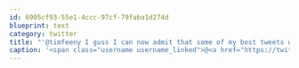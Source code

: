 ```yaml
---
id: 6905cf93-55e1-4ccc-97cf-79faba1d274d
blueprint: text
category: twitter
title: "'@timfeeny I guss I can now admit that some of my best tweets weren't actually me, but the cat walking across the keyboard"
caption: '<span class="username username_linked">@<a href="https://twitter.com/timfeeny" title="Tim Feeny">timfeeny</a></span> I guss I can now admit that some of my best tweets weren''t actually me, but the cat walking across the keyboard'
---
```

